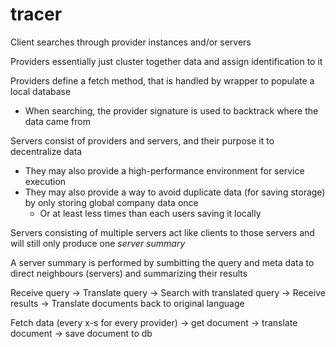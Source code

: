 # tracer

Client searches through provider instances and/or servers

Providers essentially just cluster together data and assign identification to it

Providers define a fetch method, that is handled by wrapper to populate a local database
- When searching, the provider signature is used to backtrack where the data came from

Servers consist of providers and servers, and their purpose it to decentralize data
- They may also provide a high-performance environment for service execution
- They may also provide a way to avoid duplicate data (for saving storage) by only storing global company data once
    - Or at least less times than each users saving it locally

Servers consisting of multiple servers act like clients to those servers and will still only produce one *server summary*

A server summary is performed by sumbitting the query and meta data to direct neighbours (servers) and summarizing their results


Receive query -> Translate query -> Search with translated query -> Receive results -> Translate documents back to original language

Fetch data (every x-s for every provider) -> get document -> translate document -> save document to db
